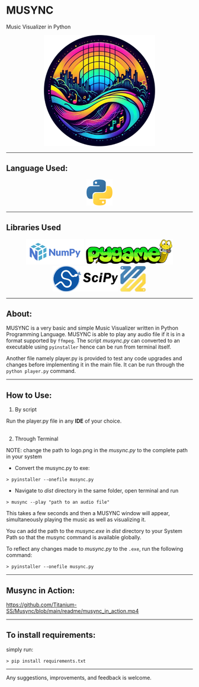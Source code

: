 # MUSYNC
Music Visualizer in Python

<div align="center">
    <img src="readme/logo.png" height=300> 
</div>


<hr>

## Language Used: 
<div align="center">
<img src="readme/python.png" height=70>
</div>

<hr>

## Libraries Used

<div align="center">
    <img src="readme/Numpy.png" height=70> 
    <img src="readme/pygame.webp" height=70>
    <img src="readme/scipy.png" height=70>
    <img src="readme/ffmpeg-python.png" height=70>
</div>

<hr>

## About:
MUSYNC is a very basic and simple Music Visualizer written in Python Programming Language.
MUSYNC is able to play any audio file if it is in a format supported by `ffmpeg`. 
The script *musync.py* can converted to an executable using `pyinstaller` hence can be run from terminal itself.

Another file namely player.py is provided to test any code upgrades and changes before implementing it in the main file. It can be run through the `python player.py` command.

<hr>

## How to Use:
1. By script 

Run the player.py file in any **IDE** of your choice.
<br><br>

2. Through Terminal

NOTE: change the path to logo.png in the *musync.py* to the complete path in your system
- Convert the musync.py to exe:
```
> pyinstaller --onefile musync.py
```
- Navigate to *dist* directory in the same folder, open terminal and run 
```
> musync --play "path to an audio file"
```

This takes a few seconds and then a MUSYNC window will appear, simultaneously playing the music as well as visualizing it. 

You can add the path to the *musync.exe* in *dist* directory to your System Path so that the musync command is available globally. 

To reflect any changes made to *musync.py* to the `.exe`, run the following command:
```
> pyinstaller --onefile musync.py
```



<hr>

## Musync in Action:
https://github.com/Titanium-SS/Musync/blob/main/readme/musync_in_action.mp4

<hr>

## To install requirements:

simply run:
```
> pip install requirements.txt
```


<hr>

Any suggestions, improvements, and feedback is welcome.